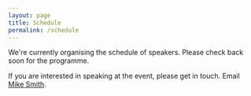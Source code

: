 ```yaml
---
layout: page
title: Schedule
permalink: /schedule
---
```


We're currently organising the schedule of speakers. Please check back soon for the programme.

If you are interested in speaking at the event, please get in touch. Email <a href="mailto:m.t.smith@sheffield.ac.uk">Mike Smith</a>.
